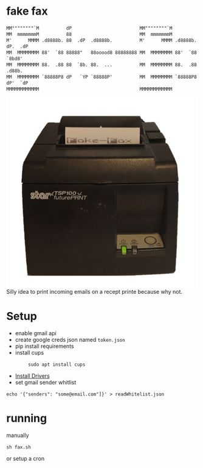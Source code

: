 # fake fax

```
MM""""""""`M          dP                         MM""""""""`M                   
MM  mmmmmmmM          88                         MM  mmmmmmmM                   
M'      MMMM .d8888b. 88  .dP  .d8888b.          M'      MMMM .d8888b. dP.  .dP 
MM  MMMMMMMM 88'  `88 88888"   88ooood8 88888888 MM  MMMMMMMM 88'  `88  `8bd8'  
MM  MMMMMMMM 88.  .88 88  `8b. 88.  ...          MM  MMMMMMMM 88.  .88  .d88b.  
MM  MMMMMMMM `88888P8 dP   `YP `88888P'          MM  MMMMMMMM `88888P8 dP'  `dP 
MMMMMMMMMMMM                                     MMMMMMMMMMMM           
```
![](./fake-fax.png)
Silly idea to print incoming emails on a recept printe because why not.

# Setup

- enable gmail api
- create google creds json named `token.json`
- pip install requirements
- install cups
```
		sudo apt install cups
```
- [Install Drivers](https://cosroe.com/2024/05/star-tsp-100.html)
- set gmail sender whitlist
```
echo '{"senders": "some@email.com"]}' > readWhitelist.json
```

# running

manually
```
sh fax.sh
```
or setup a cron
